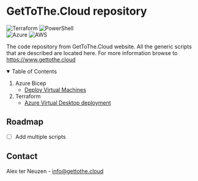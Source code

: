 # GetToThe.Cloud repository
![Terraform](https://img.shields.io/badge/terraform-%235835CC.svg?style=for-the-badge&logo=terraform&logoColor=white) ![PowerShell](https://img.shields.io/badge/PowerShell-%235391FE.svg?style=for-the-badge&logo=powershell&logoColor=white) <br>![Azure](https://img.shields.io/badge/azure-%230072C6.svg?style=for-the-badge&logo=microsoftazure&logoColor=white) ![AWS](https://img.shields.io/badge/AWS-%23FF9900.svg?style=for-the-badge&logo=amazon-aws&logoColor=white)


The code repository from GetToThe.Cloud website. All the generic scripts that are described are located here.
For more information browse to https://www.gettothe.cloud

<!-- TABLE OF CONTENTS -->
<details open>
  <summary>Table of Contents</summary>
  <ol>
    <li>
      Azure Bicep
      <ul>
        <li><a href="https://github.com/GetToThe-Cloud/Website/tree/main/AzureBicep-DeployVirtualMachines">Deploy Virtual Machines</a></li>
        <!-- <li><a href="#Update-RequiredModules">Update-RequiredModules</a></li>
        <li><a href="#Update-RapidCircleModule">Update-RapidCircleModule</a/</li> -->
      </ul>
    </li>
    <li>
      Terraform
      <ul>
        <li><a href="https://github.com/GetToThe-Cloud/Website/tree/main/Terraform-AzureVirtualDesktop">Azure Virtual Desktop deployment</a></li>
        <!-- <li><a href="#Import-ConditionalAccessPolicies">Import-ConditionalAccessPolicies</a></li> -->
      </ul>
    <!-- </li>    
        <li>
      Tools
      <ul>
        <li><a href="#New-Password">New-Password</a></li>
      </ul>
    </li>    -->
  </ol>
</details>


## Roadmap

- [ ] Add multiple scripts

<!-- CONTACT -->
## Contact

Alex ter Neuzen - info@gettothe.cloud